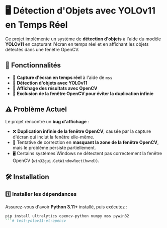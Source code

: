 # 🖥️ Détection d'Objets avec YOLOv11 en Temps Réel

Ce projet implémente un système de **détection d'objets** à l'aide du modèle **YOLOv11** en capturant l'écran en temps réel et en affichant les objets détectés dans une fenêtre OpenCV.

## 📌 Fonctionnalités
- 📸 **Capture d'écran en temps réel** à l'aide de `mss`
- 🧠 **Détection d'objets avec YOLOv11**
- 🎯 **Affichage des résultats avec OpenCV**
- 🚀 **Exclusion de la fenêtre OpenCV pour éviter la duplication infinie**

## ⚠️ **Problème Actuel**
Le projet rencontre un **bug d'affichage** :
- ❌ **Duplication infinie de la fenêtre OpenCV**, causée par la capture d'écran qui inclut la fenêtre elle-même.
- 🔁 Tentative de correction en **masquant la zone de la fenêtre OpenCV**, mais le problème persiste partiellement.
- 🖥️ Certains systèmes Windows ne détectent pas correctement la fenêtre OpenCV (`win32gui.GetWindowRect(hwnd)`).

## 🛠️ **Installation**
### **1️⃣ Installer les dépendances**
Assurez-vous d'avoir **Python 3.11+** installé, puis exécutez :
```sh
pip install ultralytics opencv-python numpy mss pywin32
```#   t e s t - y o l o v 1 1 - e t - o p e n c v  
 